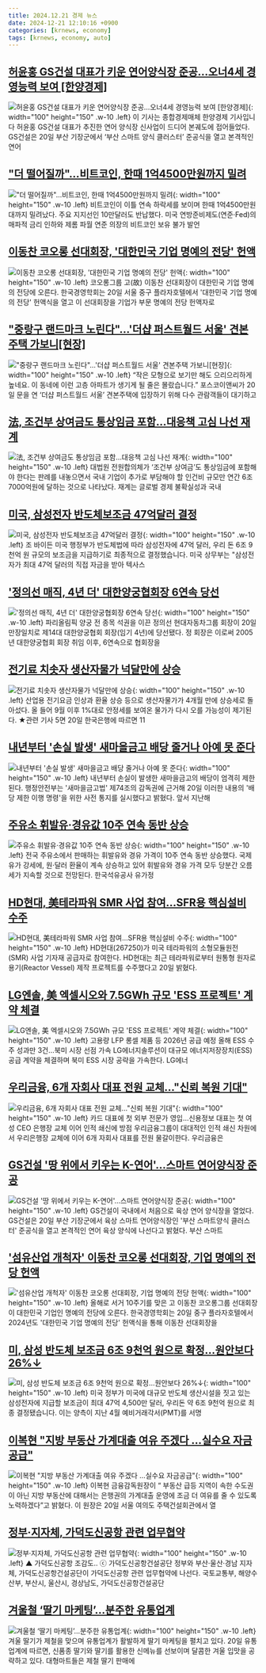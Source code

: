```yaml
---
title: 2024.12.21 경제 뉴스
date: 2024-12-21 12:10:16 +0900
categories: [krnews, economy]
tags: [krnews, economy, auto]
---
```

## [허윤홍 GS건설 대표가 키운 연어양식장 준공…오너4세 경영능력 보여 [한양경제]](https://n.news.naver.com/mnews/article/666/0000060117)

![허윤홍 GS건설 대표가 키운 연어양식장 준공…오너4세 경영능력 보여 [한양경제]](https://mimgnews.pstatic.net/image/origin/666/2024/12/20/60117.jpg?type=nf220_150){: width="100" height="150" .w-10 .left}
이 기사는 종합경제매체 한양경제 기사입니다 허윤홍 GS건설 대표가 추진한 연어 양식장 신사업이 드디어 본궤도에 접어들었다. GS건설은 20일 부산 기장군에서 ‘부산 스마트 양식 클러스터’ 준공식을 열고 본격적인 연어

## ["더 떨어질까"…비트코인, 한때 1억4500만원까지 밀려](https://n.news.naver.com/mnews/article/003/0012973273)

!["더 떨어질까"…비트코인, 한때 1억4500만원까지 밀려](https://mimgnews.pstatic.net/image/origin/003/2024/12/20/12973273.jpg?type=nf220_150){: width="100" height="150" .w-10 .left}
비트코인이 이틀 연속 하락세를 보이며 한때 1억4500만원대까지 밀려났다. 주요 지지선인 10만달러도 반납했다. 미국 연방준비제도(연준·Fed)의 매파적 금리 인하와 제롬 파월 연준 의장의 비트코인 보유 불가 발언

## [이동찬 코오롱 선대회장, '대한민국 기업 명예의 전당' 헌액](https://n.news.naver.com/mnews/article/277/0005520904)

![이동찬 코오롱 선대회장, '대한민국 기업 명예의 전당' 헌액](https://mimgnews.pstatic.net/image/origin/277/2024/12/20/5520904.jpg?type=nf220_150){: width="100" height="150" .w-10 .left}
코오롱그룹 고(故) 이동찬 선대회장이 대한민국 기업 명예의 전당에 오른다. 한국경영학회는 20일 서울 중구 플라자호텔에서 '대한민국 기업 명예의 전당' 헌액식을 열고 이 선대회장을 기업가 부문 명예의 전당 헌액자로

## ["중랑구 랜드마크 노린다"…'더샵 퍼스트월드 서울' 견본주택 가보니[현장]](https://n.news.naver.com/mnews/article/018/0005910710)

!["중랑구 랜드마크 노린다"…'더샵 퍼스트월드 서울' 견본주택 가보니[현장]](https://mimgnews.pstatic.net/image/origin/018/2024/12/20/5910710.jpg?type=nf220_150){: width="100" height="150" .w-10 .left}
“작은 모형으로 보기만 해도 으리으리하게 높네요. 이 동네에 이런 고층 아파트가 생기게 될 줄은 몰랐습니다.” 포스코이앤씨가 20일 문을 연 ‘더샵 퍼스트월드 서울’ 견본주택에 입장하기 위해 다수 관람객들이 대기하고

## [法, 조건부 상여금도 통상임금 포함…대응책 고심 나선 재계](https://n.news.naver.com/mnews/article/277/0005521055)

![法, 조건부 상여금도 통상임금 포함…대응책 고심 나선 재계](https://mimgnews.pstatic.net/image/origin/277/2024/12/20/5521055.jpg?type=nf220_150){: width="100" height="150" .w-10 .left}
대법원 전원합의체가 ‘조건부 상여금’도 통상임금에 포함해야 한다는 판례를 내놓으면서 국내 기업이 추가로 부담해야 할 인건비 규모만 연간 6조7000억원에 달하는 것으로 나타났다. 재계는 글로벌 경제 불확실성과 국내

## [미국, 삼성전자 반도체보조금 47억달러 결정](https://n.news.naver.com/mnews/article/214/0001395259)

![미국, 삼성전자 반도체보조금 47억달러 결정](https://mimgnews.pstatic.net/image/origin/214/2024/12/21/1395259.jpg?type=nf220_150){: width="100" height="150" .w-10 .left}
조 바이든 미국 행정부가 반도체법에 따라 삼성전자에 47억 달러, 우리 돈 6조 9천억 원 규모의 보조금을 지급하기로 최종적으로 결정했습니다. 미국 상무부는 "삼성전자가 최대 47억 달러의 직접 자금을 받아 텍사스

## ['정의선 매직, 4년 더' 대한양궁협회장 6연속 당선](https://n.news.naver.com/mnews/article/014/0005285473)

!['정의선 매직, 4년 더' 대한양궁협회장 6연속 당선](https://mimgnews.pstatic.net/image/origin/014/2024/12/20/5285473.jpg?type=nf220_150){: width="100" height="150" .w-10 .left}
파리올림픽 양궁 전 종목 석권을 이끈 정의선 현대자동차그룹 회장이 20일 만장일치로 제14대 대한양궁협회 회장(임기 4년)에 당선됐다. 정 회장은 이로써 2005년 대한양궁협회 회장 취임 이후, 6연속으로 협회장을

## [전기료 치솟자 생산자물가 넉달만에 상승](https://n.news.naver.com/mnews/article/011/0004430586)

![전기료 치솟자 생산자물가 넉달만에 상승](https://mimgnews.pstatic.net/image/origin/011/2024/12/20/4430586.jpg?type=nf220_150){: width="100" height="150" .w-10 .left}
산업용 전기요금 인상과 환율 상승 등으로 생산자물가가 4개월 만에 상승세로 돌아섰다. 올 들어 9월 이후 1%대로 안정세를 보여온 물가가 다시 오를 가능성이 제기된다. ★관련 기사 5면 20일 한국은행에 따르면 11

## [내년부터 '손실 발생' 새마을금고 배당 줄거나 아예 못 준다](https://n.news.naver.com/mnews/article/003/0012974410)

![내년부터 '손실 발생' 새마을금고 배당 줄거나 아예 못 준다](https://mimgnews.pstatic.net/image/origin/003/2024/12/20/12974410.jpg?type=nf220_150){: width="100" height="150" .w-10 .left}
내년부터 손실이 발생한 새마을금고의 배당이 엄격히 제한된다. 행정안전부는 '새마을금고법' 제74조의 감독권에 근거해 20일 이러한 내용의 '배당 제한 이행 명령'을 위한 사전 통지를 실시했다고 밝혔다. 앞서 지난해

## [주유소 휘발유·경유값 10주 연속 동반 상승](https://n.news.naver.com/mnews/article/448/0000497160)

![주유소 휘발유·경유값 10주 연속 동반 상승](https://mimgnews.pstatic.net/image/origin/448/2024/12/21/497160.jpg?type=nf220_150){: width="100" height="150" .w-10 .left}
전국 주유소에서 판매하는 휘발유와 경유 가격이 10주 연속 동반 상승했다. 국제 유가 강세에, 원·달러 환율이 계속 상승하고 있어 휘발유와 경유 가격 모두 당분간 오름세가 지속할 것으로 전망된다. 한국석유공사 유가정

## [HD현대, 美테라파워 SMR 사업 참여…SFR용 핵심설비 수주](https://n.news.naver.com/mnews/article/421/0007978725)

![HD현대, 美테라파워 SMR 사업 참여…SFR용 핵심설비 수주](https://mimgnews.pstatic.net/image/origin/421/2024/12/20/7978725.jpg?type=nf220_150){: width="100" height="150" .w-10 .left}
HD현대(267250)가 미국 테라파워의 소형모듈원전(SMR) 사업 기자재 공급자로 참여한다. HD현대는 최근 테라파워로부터 원통형 원자로 용기(Reactor Vessel) 제작 프로젝트를 수주했다고 20일 밝혔다.

## [LG엔솔, 美 엑셀시오와 7.5GWh 규모 'ESS 프로젝트' 계약 체결](https://n.news.naver.com/mnews/article/001/0015117148)

![LG엔솔, 美 엑셀시오와 7.5GWh 규모 'ESS 프로젝트' 계약 체결](https://mimgnews.pstatic.net/image/origin/001/2024/12/20/15117148.jpg?type=nf220_150){: width="100" height="150" .w-10 .left}
고용량 LFP 롱셀 제품 등 2026년 공급 예정 올해 ESS 수주 성과만 3건…북미 시장 선점 가속 LG에너지솔루션이 대규모 에너지저장장치(ESS) 공급 계약을 체결하며 북미 ESS 시장 공략을 가속한다. LG에너

## [우리금융, 6개 자회사 대표 전원 교체…"신뢰 복원 기대"](https://n.news.naver.com/mnews/article/001/0015117914)

![우리금융, 6개 자회사 대표 전원 교체…"신뢰 복원 기대"](https://mimgnews.pstatic.net/image/origin/001/2024/12/20/15117914.jpg?type=nf220_150){: width="100" height="150" .w-10 .left}
카드 대표에 첫 외부 전문가 영입…신용정보 대표는 첫 여성 CEO 은행장 교체 이어 인적 쇄신에 방점 우리금융그룹이 대대적인 인적 쇄신 차원에서 우리은행장 교체에 이어 6개 자회사 대표를 전원 물갈이한다. 우리금융은

## [GS건설 '땅 위에서 키우는 K-연어'…스마트 연어양식장 준공](https://n.news.naver.com/mnews/article/014/0005285267)

![GS건설 '땅 위에서 키우는 K-연어'…스마트 연어양식장 준공](https://mimgnews.pstatic.net/image/origin/014/2024/12/20/5285267.jpg?type=nf220_150){: width="100" height="150" .w-10 .left}
GS건설이 국내에서 처음으로 육상 연어 양식장을 열었다. GS건설은 20일 부산 기장군에서 육상 스마트 연어양식장인 '부산 스마트양식 클러스터' 준공식을 열고 본격적인 연어 육상 양식에 나선다고 밝혔다. 부산 스마트

## ['섬유산업 개척자' 이동찬 코오롱 선대회장, 기업 명예의 전당 헌액](https://n.news.naver.com/mnews/article/003/0012973466)

!['섬유산업 개척자' 이동찬 코오롱 선대회장, 기업 명예의 전당 헌액](https://mimgnews.pstatic.net/image/origin/003/2024/12/20/12973466.jpg?type=nf220_150){: width="100" height="150" .w-10 .left}
올해로 서거 10주기를 맞은 고 이동찬 코오롱그룹 선대회장이 대한민국 기업인 명예의 전당에 오른다. 한국경영학회는 20일 중구 플라자호텔에서 2024년도 '대한민국 기업 명예의 전당' 헌액식을 통해 이동찬 선대회장을

## [미, 삼성 반도체 보조금 6조 9천억 원으로 확정…원안보다 26%↓](https://n.news.naver.com/mnews/article/056/0011861650)

![미, 삼성 반도체 보조금 6조 9천억 원으로 확정…원안보다 26%↓](https://mimgnews.pstatic.net/image/origin/056/2024/12/21/11861650.jpg?type=nf220_150){: width="100" height="150" .w-10 .left}
미국 정부가 미국에 대규모 반도체 생산시설을 짓고 있는 삼성전자에 지급할 보조금이 최대 47억 4,500만 달러, 우리돈 약 6조 9천억 원으로 최종 결정됐습니다. 이는 양측이 지난 4월 예비거래각서(PMT)를 서명

## [이복현 "지방 부동산 가계대출 여유 주겠다 …실수요 자금공급"](https://n.news.naver.com/mnews/article/011/0004430483)

![이복현 "지방 부동산 가계대출 여유 주겠다 …실수요 자금공급"](https://mimgnews.pstatic.net/image/origin/011/2024/12/20/4430483.jpg?type=nf220_150){: width="100" height="150" .w-10 .left}
이복현 금융감독원장이 “ 부동산 급등 지역이 속한 수도권이 아닌 지방 부동산에 대해서는 은행권의 가계대출 운영에 조금 더 여유를 줄 수 있도록 노력하겠다”고 밝혔다. 이 원장은 20일 서울 여의도 주택건설회관에서 열

## [정부·지자체, 가덕도신공항 관련 업무협약](https://n.news.naver.com/mnews/article/047/0002457062)

![정부·지자체, 가덕도신공항 관련 업무협약](https://mimgnews.pstatic.net/image/origin/047/2024/12/20/2457062.jpg?type=nf220_150){: width="100" height="150" .w-10 .left}
▲ 가덕도신공항 조감도.. ⓒ 가덕도신공항건설공단 정부와 부산·울산·경남 지자체, 가덕도신공항건설공단이 가덕도신공항 관련 업무협약에 나선다. 국토교통부, 해양수산부, 부산시, 울산시, 경상남도, 가덕도신공항건설공단

## [겨울철 ‘딸기 마케팅’…분주한 유통업계](https://n.news.naver.com/mnews/article/022/0003996410)

![겨울철 ‘딸기 마케팅’…분주한 유통업계](https://mimgnews.pstatic.net/image/origin/022/2024/12/21/3996410.jpg?type=nf220_150){: width="100" height="150" .w-10 .left}
겨울 딸기가 제철을 맞으며 유통업계가 활발하게 딸기 마케팅을 펼치고 있다. 20일 유통업계에 따르면, 신품종 딸기와 딸기를 활용한 신메뉴를 선보이며 달콤한 겨울 입맛을 공략하고 있다. 대형마트들은 제철 딸기 판매에


